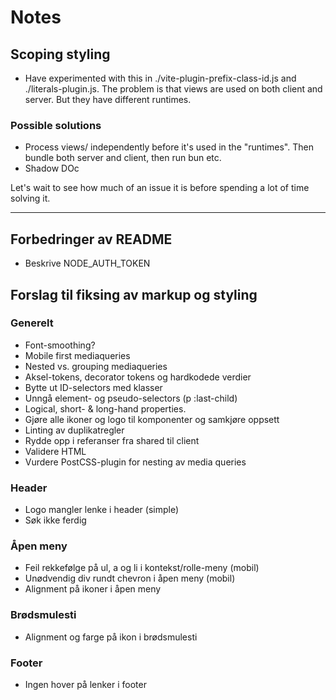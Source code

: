 # Notes

## Scoping styling

- Have experimented with this in ./vite-plugin-prefix-class-id.js and ./literals-plugin.js. The problem is that views are used on both client and server. But they have different runtimes.

### Possible solutions

- Process views/ independently before it's used in the "runtimes". Then bundle both server and client, then run bun etc.
- Shadow DOc

Let's wait to see how much of an issue it is before spending a lot of time solving it.

---

## Forbedringer av README

- Beskrive NODE_AUTH_TOKEN

## Forslag til fiksing av markup og styling

### Generelt

- Font-smoothing?
- Mobile first mediaqueries
- Nested vs. grouping mediaqueries
- Aksel-tokens, decorator tokens og hardkodede verdier
- Bytte ut ID-selectors med klasser
- Unngå element- og pseudo-selectors (p :last-child)
- Logical, short- & long-hand properties.
- Gjøre alle ikoner og logo til komponenter og samkjøre oppsett
- Linting av duplikatregler
- Rydde opp i referanser fra shared til client
- Validere HTML
- Vurdere PostCSS-plugin for nesting av media queries

### Header

- Logo mangler lenke i header (simple)
- Søk ikke ferdig

### Åpen meny

- Feil rekkefølge på ul, a og li i kontekst/rolle-meny (mobil)
- Unødvendig div rundt chevron i åpen meny (mobil)
- Alignment på ikoner i åpen meny

### Brødsmulesti

- Alignment og farge på ikon i brødsmulesti

### Footer

- Ingen hover på lenker i footer
